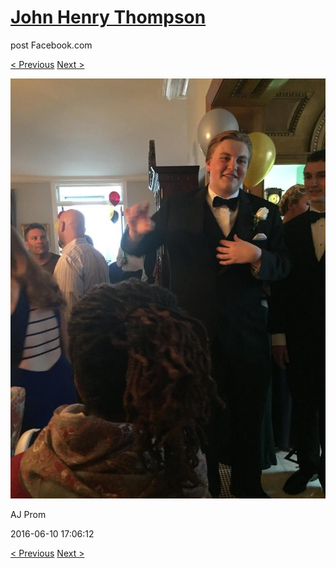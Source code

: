 # [John Henry Thompson](../README.md)
post Facebook.com

[< Previous](2016-06-10-21.md) [Next >](2016-06-10-23.md)

[![](../media/2016-06-10/AJ-Prom-20.jpg)](../README.md)

AJ Prom

2016-06-10 17:06:12

[< Previous](2016-06-10-21.md) [Next >](2016-06-10-23.md)